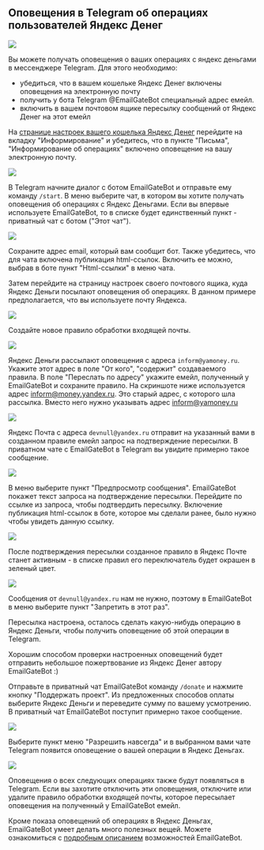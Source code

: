 ## Оповещения в Telegram об операциях пользователей Яндекс Денег

![](ym.PNG)

Вы можете получать оповещения о ваших операциях с яндекс деньгами в мессенджере Telegram. Для этого необходимо:

- убедиться, что в вашем кошельке Яндекс Денег включены оповещения на электронную почту
- получить у бота Telegram @EmailGateBot специальный адрес емейл.
- включить в вашем почтовом ящике пересылку сообщений от Яндекс Денег на этот емейл

На [странице настроек вашего кошелька Яндекс Денег](https://money.yandex.ru/settings) перейдите на вкладку "Информирование" и убедитесь, что в пункте "Письма", "Информирование об операциях" включено оповещение на вашу электронную почту.

![](001.PNG)

В Telegram начните диалог с ботом EmailGateBot и отправьте ему команду `/start`. В меню выберите чат, в котором вы хотите получать оповещения об операциях с Яндекс Деньгами.
Если вы впервые используете EmailGateBot, то в списке будет единственный пункт - приватный чат с ботом ("Этот чат").

![](002.PNG)

Сохраните адрес email, который вам сообщит бот. Также убедитесь, что для чата включена публикация html-ссылок. Включить ее можно, выбрав в боте пункт "Html-ссылки" в меню чата.

Затем перейдите на страницу настроек своего почтового ящика, куда Яндекс Деньги посылают оповещения об операциях. В данном примере предполагается, что вы используете почту Яндекса.

![](003.PNG)

Создайте новое правило обработки входящей почты.

![](004.PNG)

Яндекс Деньги рассылают оповещения с адреса `inform@yamoney.ru`. Укажите этот адрес в поле "От кого", "содержит" создаваемого правила. В поле "Переслать по адресу" укажите емейл, полученный у EmailGateBot и сохраните правило.
На скриншоте ниже используется адрес inform@money.yandex.ru. Это старый адрес, с которого шла рассылка. Вместо него нужно указывать адрес inform@yamoney.ru

![](005.PNG)

Яндекс Почта с адреса `devnull@yandex.ru` отправит на указанный вами в созданном правиле емейл запрос на подтверждение пересылки. В приватном чате с EmailGateBot в Telegram вы увидите примерно такое сообщение.

![](006.PNG)

В меню выберите пункт "Предпросмотр сообщения". EmailGateBot покажет текст запроса на подтверждение пересылки. Перейдите по ссылке из запроса, чтобы подтвердить пересылку.
Включение публикация html-ссылок в боте, которое мы сделали ранее, было нужно чтобы увидеть данную ссылку.

![](007.PNG)

После подтверждения пересылки созданное правило в Яндекс Почте станет активным - в списке правил его переключатель будет окрашен в зеленый цвет.

![](008.PNG)

Сообщения от `devnull@yandex.ru` нам не нужно, поэтому в EmailGateBot в меню выберите пункт "Запретить в этот раз".

Пересылка настроена, осталось сделать какую-нибудь операцию в Яндекс Деньги, чтобы получить оповещение об этой операции в Telegram.

Хорошим способом проверки настроенных оповещений будет отправить небольшое пожертвование из Яндекс Денег автору EmailGateBot :)

Отправьте в приватный чат EmailGateBot команду `/donate` и нажмите кнопку "Поддержать проект". Из предложенных способов оплаты выберите Яндекс Деньги и переведите сумму по вашему усмотрению.
В приватный чат EmailGateBot поступит примерно такое сообщение.

![](009.PNG)

Выберите пункт меню "Разрешить навсегда" и в выбранном вами чате Telegram появится оповещение о вашей операции в Яндекс Деньгах.

![](010.PNG)

Оповещения о всех следующих операциях также будут появляться в Telegram. Если вы захотите отключить эти оповещения, отключите или удалите правило обработки входящей почты, которое пересылает оповещения на полученный у EmailGateBot емейл.

Кроме показа оповещений об операциях в Яндекс Деньгах, EmailGateBot умеет делать много полезных вещей. Можете ознакомиться с [подробным описанием](../guide.md) возможностей EmailGateBot.
